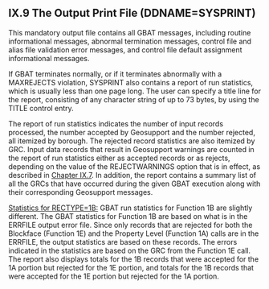 <h2>IX.9  The Output Print File (DDNAME=SYSPRINT)</h2>

 This mandatory output file contains all GBAT messages, including routine informational messages, abnormal termination messages, control file and alias file validation error messages, and control file default assignment informational messages.

 If GBAT terminates normally, or if it terminates abnormally with a MAXREJECTS violation, SYSPRINT also contains a report of run statistics, which is usually less than one page long.  The user can specify a title line for the report, consisting of any character string of up to 73 bytes, by using the TITLE control entry.

 The report of run statistics indicates the number of input records processed, the number accepted by Geosupport and the number rejected, all itemized by borough.  The rejected record statistics are also itemized by GRC.  Input data records that result in Geosupport warnings are counted in the report of run statistics either as accepted records or as rejects, depending on the value of the REJECTWARNINGS option that is in effect, as described in [Chapter IX.7](../section07/).  In addition, the report contains a summary list of all the GRCs that have occurred during the given GBAT execution along with their corresponding Geosupport messages.

 <u>Statistics for RECTYPE=1B:</u>  GBAT run statistics for Function 1B are slightly different.  The GBAT statistics for Function 1B are based on what is in the ERRFILE output error file.  Since only records that are rejected for both the Blockface (Function 1E) and the Property Level (Function 1A) calls are in the ERRFILE, the output statistics are based on these records.  The errors indicated in the statistics are based on the GRC from the Function 1E call.  The report also displays totals for the 1B records that were accepted for the 1A portion but rejected for the 1E portion, and totals for the 1B records that were accepted for the 1E portion but rejected for the 1A portion.
